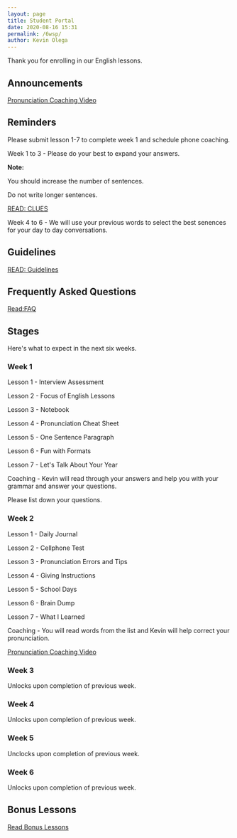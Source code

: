 ```yaml
--- 
layout: page
title: Student Portal
date: 2020-08-16 15:31
permalink: /6wsp/ 
author: Kevin Olega 
--- 
```

Thank you for enrolling in our English lessons.

## Announcements

[Pronunciation Coaching Video](https://callcentertrainingtips.com/pros2)

## Reminders

Please submit lesson 1-7 to complete week 1 and schedule phone coaching.

Week 1 to 3 - Please do your best to expand your answers.

**Note:** 

You should increase the number of sentences.

Do not write longer sentences.

[READ: CLUES](https://callcentertrainingtips.com/6wclues/)

Week 4 to 6 - We will use your previous words to select the best senences for your day to day conversations.

## Guidelines

[READ: Guidelines](https://callcentertrainingtips.com/6wlguide/)

## Frequently Asked Questions

[Read:FAQ](https://callcentertrainingtips.com//faq6students/)

## Stages

Here's what to expect in the next six weeks.

### Week 1

Lesson 1 - Interview Assessment

Lesson 2 - Focus of English Lessons

Lesson 3 - Notebook

Lesson 4 - Pronunciation Cheat Sheet

Lesson 5 - One Sentence Paragraph

Lesson 6 - Fun with Formats

Lesson 7 - Let's Talk About Your Year

Coaching - Kevin will read through your answers and help you with your grammar and answer your questions. 

Please list down your questions.

### Week 2

Lesson 1 - Daily Journal

Lesson 2 - Cellphone Test

Lesson 3 - Pronunciation Errors and Tips

Lesson 4 - Giving Instructions

Lesson 5 - School Days

Lesson 6 - Brain Dump

Lesson 7 - What I Learned

Coaching - You will read words from the list and Kevin will help correct your pronunciation.

[Pronunciation Coaching Video](https://callcentertrainingtips.com/pros2)

### Week 3

Unlocks upon completion of previous week.

### Week 4

Unlocks upon completion of previous week.

### Week 5

Unclocks upon completion of previous week.

### Week 6

Unlocks upon completion of previous week.

## Bonus Lessons

[Read Bonus Lessons](https://callcentertrainingtips.com/6wbonusl/)